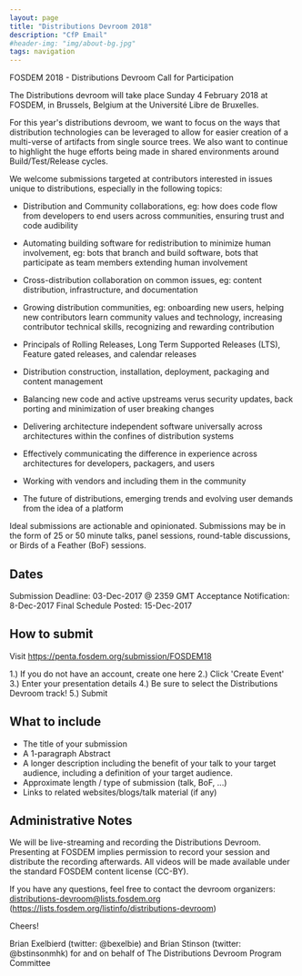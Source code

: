 ```yaml
---
layout: page
title: "Distributions Devroom 2018"
description: "CfP Email"
#header-img: "img/about-bg.jpg"
tags: navigation
---
```


FOSDEM 2018 - Distributions Devroom Call for Participation

The Distributions devroom will take place Sunday 4 February 2018 at
FOSDEM, in Brussels, Belgium at the Université Libre de Bruxelles.

For this year's distributions devroom, we want to focus on the ways that
distribution technologies can be leveraged to allow for easier
creation of a multi-verse of artifacts from single source trees. We also
want to continue to highlight the huge efforts being made in shared
environments around Build/Test/Release cycles.

We welcome submissions targeted at contributors interested in issues
unique to distributions, especially in the following topics:

- Distribution and Community collaborations, eg: how does code flow from
  developers to end users across communities, ensuring trust and code
  audibility

- Automating building software for redistribution to minimize human
  involvement, eg: bots that branch and build software, bots that
  participate as team members extending human involvement

- Cross-distribution collaboration on common issues, eg: content
  distribution, infrastructure, and documentation

- Growing distribution communities, eg: onboarding new users, helping
  new contributors learn community values and technology,  increasing
  contributor technical skills, recognizing and rewarding contribution

- Principals of Rolling Releases, Long Term Supported Releases (LTS),
  Feature gated releases, and calendar releases

- Distribution construction, installation, deployment, packaging and
  content management

- Balancing new code and active upstreams verus security updates, back
  porting and minimization of user breaking changes

- Delivering architecture independent software universally across
  architectures within the confines of distribution systems

- Effectively communicating the difference in experience across
  architectures for developers, packagers, and users

- Working with vendors and including them in the community

- The future of distributions, emerging trends and evolving user demands
  from the idea of a platform

Ideal submissions are actionable and opinionated. Submissions may
be in the form of 25 or 50 minute talks, panel sessions, round-table
discussions, or Birds of a Feather (BoF) sessions.

Dates
------
Submission Deadline: 03-Dec-2017 @ 2359 GMT
Acceptance Notification: 8-Dec-2017
Final Schedule Posted: 15-Dec-2017

How to submit
--------------
Visit https://penta.fosdem.org/submission/FOSDEM18

1.) If you do not have an account, create one here
2.) Click 'Create Event'
3.) Enter your presentation details
4.) Be sure to select the Distributions Devroom track!
5.) Submit

What to include
---------------
- The title of your submission
- A 1-paragraph Abstract
- A longer description including the benefit of your talk to your target
  audience, including a definition of your target audience.
- Approximate length / type of submission (talk, BoF, ...)
- Links to related websites/blogs/talk material (if any)

Administrative Notes
----------------
We will be live-streaming and recording the Distributions Devroom.
Presenting at FOSDEM implies permission to record your session and
distribute the recording afterwards. All videos will be made available
under the standard FOSDEM content license (CC-BY).

If you have any questions, feel free to contact the
devroom organizers: distributions-devroom@lists.fosdem.org
(https://lists.fosdem.org/listinfo/distributions-devroom)

Cheers!

Brian Exelbierd (twitter: @bexelbie) and Brian Stinson (twitter:
@bstinsonmhk) for and on behalf of The Distributions Devroom Program
Committee

